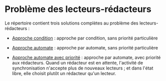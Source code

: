 Problème des lecteurs-rédacteurs
================================

Le répertoire contient trois solutions complètes au problème des lecteurs-rédacteurs :

* [Approche condition](LectRedCondition.java) : approche par condition, sans priorité particulière

* [Approche automate](LectRedAutomate.java) : approche par automate, sans priorité particulière

* [Approche automate avec priorité](LectRedAutomatePrioRed.java) : approche par automate, avec priorité aux rédacteurs. Quand un rédacteur est en attente, l'activité de synchronisation n'accepte plus de nouveaux lecteurs ; et dans l'état libre, elle choisit plutôt un rédacteur qu'un lecteur.
